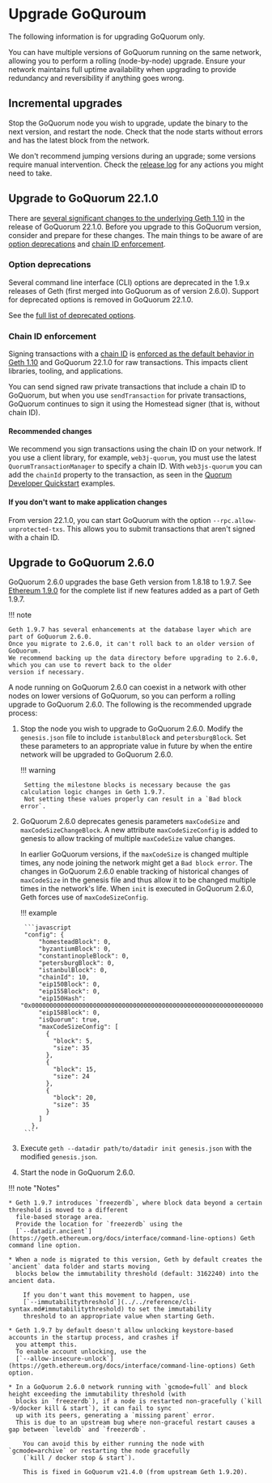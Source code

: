 # Upgrade GoQuroum

The following information is for upgrading GoQuorum only.

You can have multiple versions of GoQuorum running on the same network, allowing you to perform a rolling (node-by-node)
upgrade.
Ensure your network maintains full uptime availability when upgrading to provide redundancy and reversibility if
anything goes wrong.

## Incremental upgrades

Stop the GoQuorum node you wish to upgrade, update the binary to the next version, and restart the node.
Check that the node starts without errors and has the latest block from the network.

We don't recommend jumping versions during an upgrade; some versions require manual intervention.
Check the [release log](https://github.com/ConsenSys/quorum/releases) for any actions you might need to take.

## Upgrade to GoQuorum 22.1.0

There are [several significant changes to the underlying Geth 1.10](https://blog.ethereum.org/2021/03/03/geth-v1-10-0/)
in the release of GoQuorum 22.1.0.
Before you upgrade to this GoQuorum version, consider and prepare for these changes.
The main things to be aware of are [option deprecations](#option-deprecations) and [chain ID enforcement](#chain-id-enforcement).

### Option deprecations

Several command line interface (CLI) options are deprecated in the 1.9.x releases of Geth (first merged into GoQuorum as
of version 2.6.0).
Support for deprecated options is removed in GoQuorum 22.1.0.

See the [full list of deprecated options](https://blog.ethereum.org/2021/03/03/geth-v1-10-0/#flag-deprecations).

### Chain ID enforcement

Signing transactions with a [chain ID](https://consensys.net/docs/goquorum/en/stable/concepts/network-and-chain-id/) is
[enforced as the default behavior in Geth 1.10](https://blog.ethereum.org/2021/03/03/geth-v1-10-0/#chainid-enforcement)
and GoQuorum 22.1.0 for raw transactions.
This impacts client libraries, tooling, and applications.

You can send signed raw private transactions that include a chain ID to GoQuorum, but when you use `sendTransaction` for
private transactions, GoQuorum continues to sign it using the Homestead signer (that is, without chain ID).

#### Recommended changes

We recommend you sign transactions using the chain ID on your network.
If you use a client library, for example, `web3j-quorum`, you must use the latest `QuorumTransactionManager` to specify
a chain ID.
With `web3js-quorum` you can add the `chainId` property to the transaction, as seen in the
[Quorum Developer Quickstart](https://consensys.net/docs/goquorum/en/stable/tutorials/quorum-dev-quickstart/getting-started/)
examples.

#### If you don't want to make application changes

From version 22.1.0, you can start GoQuorum with the option `--rpc.allow-unprotected-txs`.
This allows you to submit transactions that aren't signed with a chain ID.

## Upgrade to GoQuorum 2.6.0

GoQuorum 2.6.0 upgrades the base Geth version from 1.8.18 to 1.9.7.
See [Ethereum 1.9.0](https://blog.ethereum.org/2019/07/10/geth-v1-9-0/) for the complete list if new features added as a
part of Geth 1.9.7.

!!! note

    Geth 1.9.7 has several enhancements at the database layer which are part of GoQuorum 2.6.0.
    Once you migrate to 2.6.0, it can't roll back to an older version of GoQuorum.
    We recommend backing up the data directory before upgrading to 2.6.0, which you can use to revert back to the older
    version if necessary.

A node running on GoQuorum 2.6.0 can coexist in a network with other nodes on lower versions of GoQuorum, so you can
perform a rolling upgrade to GoQuorum 2.6.0.
The following is the recommended upgrade process:

1. Stop the node you wish to upgrade to GoQuorum 2.6.0.
    Modify the `genesis.json` file to include `istanbulBlock` and `petersburgBlock`.
    Set these parameters to an appropriate value in future by when the entire network will be upgraded to GoQuorum 2.6.0.

    !!! warning

        Setting the milestone blocks is necessary because the gas calculation logic changes in Geth 1.9.7.
        Not setting these values properly can result in a `Bad block error`.

1. GoQuorum 2.6.0 deprecates genesis parameters `maxCodeSize` and `maxCodeSizeChangeBlock`.
    A new attribute `maxCodeSizeConfig` is added to genesis to allow tracking of multiple `maxCodeSize` value changes.

    In earlier GoQuorum versions, if the `maxCodeSize` is changed multiple times, any node joining the network might get
    a `Bad block error`.
    The changes in GoQuorum 2.6.0 enable tracking of historical changes of `maxCodeSize` in the genesis file and thus
    allow it to be changed multiple times in the network's life.
    When `init` is executed in GoQuorum 2.6.0, Geth forces use of `maxCodeSizeConfig`.

    !!! example

        ```javascript
        "config": {
            "homesteadBlock": 0,
            "byzantiumBlock": 0,
            "constantinopleBlock": 0,
            "petersburgBlock": 0,
            "istanbulBlock": 0,
            "chainId": 10,
            "eip150Block": 0,
            "eip155Block": 0,
            "eip150Hash": "0x0000000000000000000000000000000000000000000000000000000000000000",
            "eip158Block": 0,
            "isQuorum": true,
            "maxCodeSizeConfig": [
              {
                "block": 5,
                "size": 35
              },
              {
                "block": 15,
                "size": 24
              },
              {
                "block": 20,
                "size": 35
              }
            ]
          },
        ```

1. Execute `geth --datadir path/to/datadir init genesis.json` with the modified `genesis.json`.

1. Start the node in GoQuorum 2.6.0.

!!! note "Notes"

    * Geth 1.9.7 introduces `freezerdb`, where block data beyond a certain threshold is moved to a different
      file-based storage area.
      Provide the location for `freezerdb` using the
      [`--datadir.ancient`](https://geth.ethereum.org/docs/interface/command-line-options) Geth command line option.

    * When a node is migrated to this version, Geth by default creates the `ancient` data folder and starts moving
      blocks below the immutability threshold (default: 3162240) into the ancient data.

        If you don't want this movement to happen, use
        [`--immutabilitythreshold`](../../reference/cli-syntax.md#immutabilitythreshold) to set the immutability
        threshold to an appropriate value when starting Geth.

    * Geth 1.9.7 by default doesn't allow unlocking keystore-based accounts in the startup process, and crashes if
      you attempt this.
      To enable account unlocking, use the
      [`--allow-insecure-unlock`](https://geth.ethereum.org/docs/interface/command-line-options) Geth option.

    * In a GoQuorum 2.6.0 network running with `gcmode=full` and block height exceeding the immutability threshold (with
      blocks in `freezerdb`), if a node is restarted non-gracefully (`kill -9/docker kill & start`), it can fail to sync
      up with its peers, generating a `missing parent` error.
      This is due to an upstream bug where non-graceful restart causes a gap between `leveldb` and `freezerdb`.

        You can avoid this by either running the node with `gcmode=archive` or restarting the node gracefully
        (`kill / docker stop & start`).

        This is fixed in GoQuorum v21.4.0 (from upstream Geth 1.9.20).
